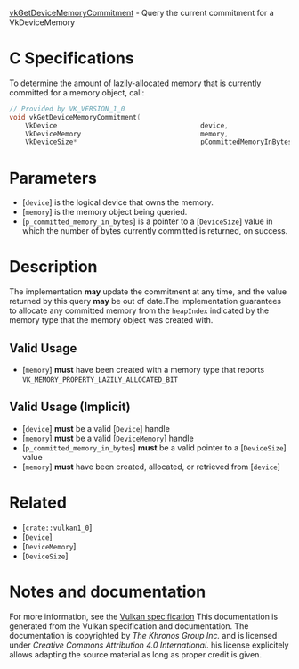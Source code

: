 [vkGetDeviceMemoryCommitment](https://www.khronos.org/registry/vulkan/specs/1.3-extensions/man/html/vkGetDeviceMemoryCommitment.html) - Query the current commitment for a VkDeviceMemory

# C Specifications
To determine the amount of lazily-allocated memory that is currently
committed for a memory object, call:
```c
// Provided by VK_VERSION_1_0
void vkGetDeviceMemoryCommitment(
    VkDevice                                    device,
    VkDeviceMemory                              memory,
    VkDeviceSize*                               pCommittedMemoryInBytes);
```

# Parameters
- [`device`] is the logical device that owns the memory.
- [`memory`] is the memory object being queried.
- [`p_committed_memory_in_bytes`] is a pointer to a [`DeviceSize`] value in which the number of bytes currently committed is returned, on success.

# Description
The implementation  **may**  update the commitment at any time, and the value
returned by this query  **may**  be out of date.The implementation guarantees to allocate any committed memory from the
`heapIndex` indicated by the memory type that the memory object was
created with.
## Valid Usage
-  [`memory`] **must**  have been created with a memory type that reports `VK_MEMORY_PROPERTY_LAZILY_ALLOCATED_BIT`

## Valid Usage (Implicit)
-  [`device`] **must**  be a valid [`Device`] handle
-  [`memory`] **must**  be a valid [`DeviceMemory`] handle
-  [`p_committed_memory_in_bytes`] **must**  be a valid pointer to a [`DeviceSize`] value
-  [`memory`] **must**  have been created, allocated, or retrieved from [`device`]

# Related
- [`crate::vulkan1_0`]
- [`Device`]
- [`DeviceMemory`]
- [`DeviceSize`]

# Notes and documentation
For more information, see the [Vulkan specification](https://www.khronos.org/registry/vulkan/specs/1.3-extensions/html/vkspec.html)
This documentation is generated from the Vulkan specification and documentation.
The documentation is copyrighted by *The Khronos Group Inc.* and is licensed under *Creative Commons Attribution 4.0 International*.
his license explicitely allows adapting the source material as long as proper credit is given.
        